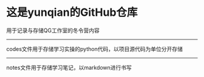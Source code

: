 # 这是yunqian的GitHub仓库  
用于记录与存储QG工作室的冬令营内容  

***

codes文件用于存储学习实操的python代码，以项目源代码为单位分开存储

***

notes文件用于存储学习笔记，以markdown进行书写